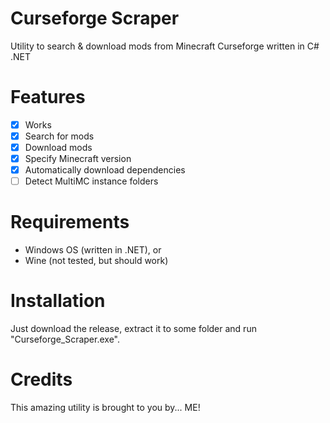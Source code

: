 # Curseforge Scraper
Utility to search &amp; download mods from Minecraft Curseforge written in C# .NET

# Features
- [x] Works
- [x] Search for mods
- [x] Download mods
- [x] Specify Minecraft version
- [x] Automatically download dependencies
- [ ] Detect MultiMC instance folders

# Requirements
- Windows OS (written in .NET), or
- Wine (not tested, but should work)

# Installation
Just download the release, extract it to some folder and run "Curseforge_Scraper.exe".

# Credits
This amazing utility is brought to you by... ME!

